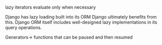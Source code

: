 lazy iterators evaluate only when necessary

Django has lazy loading built into its ORM
Django ultimately benefits from this. Django ORM itself includes
well-designed lazy implementations in its query operations.

Generators-> functions that can be paused and then resumed